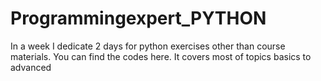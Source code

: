 # Programmingexpert_PYTHON

In a week I dedicate 2 days for python exercises other than course materials.
You can find the codes here. It covers most of topics basics to advanced

